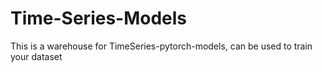 # Time-Series-Models
This is a warehouse for TimeSeries-pytorch-models, can be used to train your dataset
